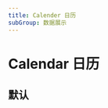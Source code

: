 ```yaml
---
title: Calender 日历
subGroup: 数据展示
---
```


# Calendar 日历

## 默认

<Demo src="./demos/default.tsx" />

